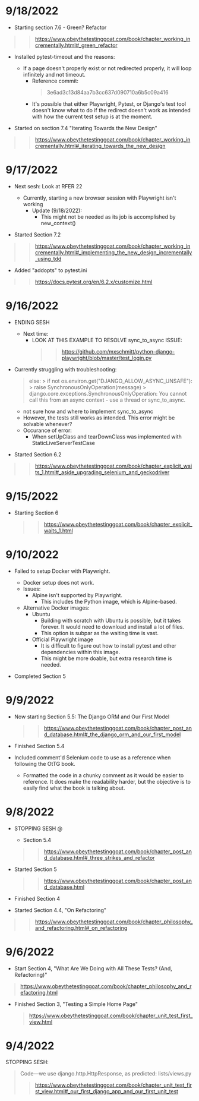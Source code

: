 
# 9/18/2022

- Starting section 7.6 - Green? Refactor
>> https://www.obeythetestinggoat.com/book/chapter_working_incrementally.html#_green_refactor

- Installed pytest-timeout and the reasons:
    - If a page doesn't properly exist or not redirected properly, it will loop infinitely and not timeout.
        - Reference commit:
            > 3e6ad3c13d84aa7b3cc637d090710a6b5c09a416
        - It's possible that either Playwright, Pytest, or Django's test tool doesn't know what to do if the redirect doesn't work as intended with how the current test setup is at the moment.

- Started on section 7.4 "Iterating Towards the New Design"
>> https://www.obeythetestinggoat.com/book/chapter_working_incrementally.html#_iterating_towards_the_new_design
# 9/17/2022
- Next sesh: Look at RFER 22
    - Currently, starting a new browser session with Playwright isn't working
        - Update (9/18/2022):
            - This might not be needed as its job is accomplished by new_context()

- Started Section 7.2
>> https://www.obeythetestinggoat.com/book/chapter_working_incrementally.html#_implementing_the_new_design_incrementally_using_tdd

- Added "addopts" to pytest.ini
>> https://docs.pytest.org/en/6.2.x/customize.html
# 9/16/2022



- ENDING SESH
    - Next time:
        - LOOK AT THIS EXAMPLE TO RESOLVE sync_to_async ISSUE:
            >> https://github.com/mxschmitt/python-django-playwright/blob/master/test_login.py

- Currently struggling with troubleshooting:
    > else:
            > if not os.environ.get("DJANGO_ALLOW_ASYNC_UNSAFE"):
            > raise SynchronousOnlyOperation(message)
            >            django.core.exceptions.SynchronousOnlyOperation: You cannot call this from an async context - use a thread or sync_to_async.
    - not sure how and where to implement sync_to_async
    - However, the tests still works as intended. This error might be solvable whenever?
    - Occurance of error:
        - When setUpClass and tearDownClass was implemented with StaticLiveServerTestCase

- Started Section 6.2
>> https://www.obeythetestinggoat.com/book/chapter_explicit_waits_1.html#_aside_upgrading_selenium_and_geckodriver

# 9/15/2022


- Starting Section 6
    >> https://www.obeythetestinggoat.com/book/chapter_explicit_waits_1.html
    
# 9/10/2022
- Failed to setup Docker with Playwright.
    - Docker setup does not work.
    - Issues:
        - Alpine isn't supported by Playwright.
            - This includes the Python image, which is Alpine-based.
    - Alternative Docker images: 
        - Ubuntu
            - Building with scratch with Ubuntu is possible, but it takes forever. It would need to download and install a lot of files.
            - This option is subpar as the waiting time is vast.
        - Official Playwright image
            - It is difficult to figure out how to install pytest and other dependencies within this image.
            - This might be more doable, but extra research time is needed.

- Completed Section 5

# 9/9/2022

- Now starting Section 5.5: The Django ORM and Our First Model
    >> https://www.obeythetestinggoat.com/book/chapter_post_and_database.html#_the_django_orm_and_our_first_model

- Finished Section 5.4 

- Included comment'd Selenium code to use as a reference when following the OtTG book.
    - Formatted the code in a chunky comment as it would be easier to reference. It does make the readability harder, but the objective is to easily find what the book is talking about.

# 9/8/2022

- STOPPING SESH @
    - Section 5.4
    >> https://www.obeythetestinggoat.com/book/chapter_post_and_database.html#_three_strikes_and_refactor

- Started Section 5
    >> https://www.obeythetestinggoat.com/book/chapter_post_and_database.html

- Finished Section 4

- Started Section 4.4, "On Refactoring"
>> https://www.obeythetestinggoat.com/book/chapter_philosophy_and_refactoring.html#_on_refactoring

# 9/6/2022

- Start Section 4, "What Are We Doing with All These Tests? (And, Refactoring)"
> https://www.obeythetestinggoat.com/book/chapter_philosophy_and_refactoring.html


- Finished Section 3, "Testing a Simple Home Page"
    > https://www.obeythetestinggoat.com/book/chapter_unit_test_first_view.html

# 9/4/2022
STOPPING SESH:
> Code—​we use django.http.HttpResponse, as predicted:
lists/views.py
>> https://www.obeythetestinggoat.com/book/chapter_unit_test_first_view.html#_our_first_django_app_and_our_first_unit_test